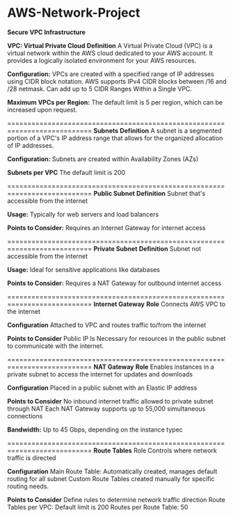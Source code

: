 # AWS-Network-Project
**Secure VPC Infrastructure**

**VPC: Virtual Private Cloud**
**Definition**
A Virtual Private Cloud (VPC) is a virtual network within the AWS cloud dedicated to your AWS account. It provides a logically isolated environment for your AWS resources.

**Configuration:**
VPCs are created with a specified range of IP addresses using CIDR block notation.
AWS supports IPv4 CIDR blocks between /16 and /28 netmask.
Can add up to 5 CIDR Ranges Within a Single VPC.

**Maximum VPCs per Region:**
The default limit is 5 per region, which can be increased upon request.

===========================================================================
**Subnets**
**Definition**
A subnet is a segmented portion of a VPC's IP address range that allows for the organized allocation of IP addresses.

**Configuration:**
Subnets are created within Availability Zones (AZs)

**Subnets per VPC**
The default limit is 200

===========================================================================
**Public Subnet**
**Definition**
Subnet that's accessible from the internet

**Usage:**
Typically for web servers and load balancers

**Points to Consider:**
Requires an Internet Gateway for internet access

===========================================================================
**Private Subnet**
**Definition**
Subnet not accessible from the internet

**Usage:**
Ideal for sensitive applications like databases

**Points to Consider:**
Requires a NAT Gateway for outbound internet access

===========================================================================
**Internet Gateway**
**Role**
Connects AWS VPC to the internet

**Configuration**
Attached to VPC and routes traffic to/from the internet

**Points to Consider** 
Public IP Is Necessary for resources in the public subnet to communicate with the internet.

===========================================================================
**NAT Gateway**
**Role**
Enables instances in a private subnet to access the internet for updates and downloads

**Configuration**
Placed in a public subnet with an Elastic IP address

**Points to Consider**
No inbound internet traffic allowed to private subnet through NAT
Each NAT Gateway supports up to 55,000 simultaneous connections

**Bandwidth:** Up to 45 Gbps, depending on the instance typec

===========================================================================
**Route Tables**
Role 
Controls where network traffic is directed

**Configuration**
Main Route Table: Automatically created, manages default routing for all subnet
Custom Route Tables created manually for specific routing needs.

**Points to Consider**
Define rules to determine network traffic direction
Route Tables per VPC: Default limit is 200
Routes per Route Table: 50
